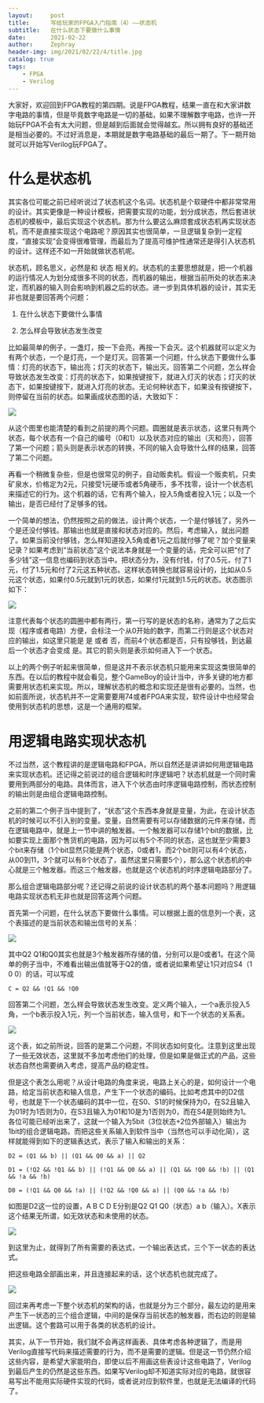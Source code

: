 ```yaml
---
layout:     post
title:      写给玩家的FPGA入门指南（4）——状态机
subtitle:   在什么状态下要做什么事情
date:       2021-02-22
author:     Zephray
header-img: img/2021/02/22/4/title.jpg
catalog: true
tags:
    - FPGA
    - Verilog
---
```


大家好，欢迎回到FPGA教程的第四期。说是FPGA教程，结果一直在和大家讲数字电路的事情，但是毕竟数字电路是一切的基础，如果不理解数字电路，也许一开始玩FPGA不会有太大问题，但是越到后面就会觉得越玄。所以拥有良好的基础还是相当必要的。不过好消息是，本期就是数字电路基础的最后一期了。下一期开始就可以开始写Verilog玩FPGA了。

# 什么是状态机

其实各位可能之前已经听说过了状态机这个名词。状态机是个软硬件中都非常常用的设计。其实更像是一种设计模板，把需要实现的功能，划分成状态，然后套进状态机的模板中，最后实现这个状态机。那为什么要这么麻烦套成状态机再实现状态机，而不是直接实现这个电路呢？原因其实也很简单，一旦逻辑复杂到一定程度，“直接实现”会变得很难管理，而最后为了提高可维护性通常还是得引入状态机的设计。这样还不如一开始就做状态机呢。

状态机，顾名思义，必然是和 状态 相关的。状态机的主要思想就是，把一个机器的运行情况人为划分成很多不同的状态，而机器的输出，根据当前所处的状态来决定，而机器的输入则会影响到机器之后的状态。进一步到具体机器的设计，其实无非也就是要回答两个问题：

1. 在什么状态下要做什么事情

2. 怎么样会导致状态发生改变

比如最简单的例子，一盏灯，按一下会亮，再按一下会灭。这个机器就可以定义为有两个状态，一个是灯亮，一个是灯灭。回答第一个问题，什么状态下要做什么事情：灯亮的状态下，输出亮；灯灭的状态下，输出灭。回答第二个问题，怎么样会导致状态发生改变：灯亮的状态下，如果按键按下，就进入灯灭的状态；灯灭的状态下，如果按键按下，就进入灯亮的状态。无论何种状态下，如果没有按键按下，则停留在当前的状态。如果画成状态图的话，大致如下：

![](http://panzhifei.fun/img/2021/02/22/4/1551046828638-4-1.png)

从这个图里也能清楚的看到之前提的两个问题。圆圈就是表示状态，这里只有两个状态，每个状态有一个自己的编号（0和1）以及状态对应的输出（灭和亮），回答了第一个问题；箭头则是表示状态的转换，不同的输入会导致什么样的结果，回答了第二个问题。

再看一个稍微复杂些，但是也很常见的例子，自动贩卖机。假设一个贩卖机，只卖矿泉水，价格定为2元，只接受1元硬币或者5角硬币，多不找零，设计一个状态机来描述它的行为。这个机器的话，它有两个输入，投入5角或者投入1元；以及一个输出，是否已经付了足够多的钱。

一个简单的想法，仍然按照之前的做法，设计两个状态，一个是付够钱了，另外一个是还没付够钱。那输出也就是直接和状态对应的。然后，考虑输入，就出问题了。如果当前没付够钱，怎么样知道投入5角或者1元之后就付够了呢？加个变量来记录？如果考虑到“当前状态”这个说法本身就是一个变量的话，完全可以把“付了多少钱”这一信息也编码到状态当中。把状态分为，没有付钱，付了0.5元，付了1元，付了1.5元和付了2元这五种状态。这样状态转换也就容易设计的，比如从0.5元这个状态，如果付0.5元就到1元的状态，如果付1元就到1.5元的状态。状态图示如下：

![](http://panzhifei.fun/img/2021/02/22/4/1551046830242-4-2.png)

注意代表每个状态的圆圈中都有两行，第一行写的是状态的名称，通常为了之后实现（程序或者电路）方便，会标注一个从0开始的数字，而第二行则是这个状态对应的输出，如这里只能是 是 或者 否，而前4个状态都是否，只有投够钱，到达最后一个状态才会变成 是。其它的箭头则是表示如何进入下一个状态。

以上的两个例子听起来很简单，但是这并不表示状态机只能用来实现这类很简单的东西。在以后的教程中就会看见，整个GameBoy的设计当中，许多关键的地方都需要用状态机来实现。所以，理解状态机的概念和实现还是很有必要的。当然，也如前面所说，状态机并不一定需要要用74或者FPGA来实现，软件设计中也经常会使用到状态机的思想，这是一个通用的框架。

# 用逻辑电路实现状态机

不过当然，这个教程讲的是逻辑电路和FPGA，所以自然还是讲讲如何用逻辑电路来实现状态机。还记得之前说过的组合逻辑和时序逻辑吧？状态机就是一个同时需要用到两部分的电路。具体而言，进入下个状态由时序逻辑电路控制，而状态控制的输出则是由组合逻辑电路控制。

之前的第二个例子当中提到了，“状态”这个东西本身就是变量，为此，在设计状态机的时候可以不引入别的变量。变量，自然需要有可以存储数据的元件来存储，而在逻辑电路中，就是上一节中讲的触发器。一个触发器可以存储1个bit的数据，比如要实现上面那个售货机的电路，因为可以有5个不同的状态，这也就至少需要3个bit来存储（1个bit显然只能是两个状态，0或者1，而2个bit则可以有4个状态，从00到11，3个就可以有8个状态了，虽然这里只需要5个），那么这个状态机的中心就是三个触发器。而这三个触发器，也就是这个状态机的时序逻辑电路部分了。

那么组合逻辑电路部分呢？还记得之前说的设计状态机的两个基本问题吗？用逻辑电路实现状态机无非也就是回答这两个问题。

首先第一个问题，在什么状态下要做什么事情。可以根据上面的信息列一个表，这个表描述的是当前状态和输出信号的关系：

![](http://panzhifei.fun/img/2021/02/22/4/1551046832391-4-3.png)

其中Q2 Q1和Q0其实也就是3个触发器所存储的值，分别可以是0或者1。在这个简单的例子当中，不难看出输出值就等于Q2的值，或者说如果希望让1只对应S4（1 0 0）的话，可以写成

`C = Q2 && !Q1 && !Q0`

回答第二个问题，怎么样会导致状态发生改变。定义两个输入，一个a表示投入5角，一个b表示投入1元，列一个当前状态，输入信号，和下一个状态的关系表。

![](http://panzhifei.fun/img/2021/02/22/4/1551046834431-4-4.png)

这个表，如之前所说，回答的是第二个问题，不同状态如何变化。注意到这里出现了一些无效状态，这里就不多加考虑他们的处理，但是如果是做正式的产品，这些状态自然也需要纳入考虑，提高产品的稳定性。

但是这个表怎么用呢？从设计电路的角度来说，电路上关心的是，如何设计一个电路，给定当前状态和输入信息，产生下一个状态的编码。比如考虑其中的D2信号，也就是下一个状态编码的其中一位，在S0、S1的时候保持为0，在S2且输入为01时为1否则为0，在S3且输入为01和10是为1否则为0，而在S4是则始终为1。各位可能已经听出来了，这就一个输入为5bit（3位状态+2位外部输入）输出为1bit的组合逻辑电路。而把这些关系输入到软件当中（当然也可以手动化简），这样就能得到如下的逻辑表达式，表示了输入和输出的关系：

`D2 = (Q1 && b) || (Q1 && Q0 && a) || Q2`

`D1 = (!Q2 && !Q1 && b) || (!Q1 && Q0 && a) || (Q1 && !Q0 && !b) || (Q1 && !a && !b)`

`D0 = (!Q1 && Q0 && !a) || (!Q2 && !Q0 && a) || (Q0 && !a && !b)`

如图是D2这一位的设置，A B C D E分别是Q2 Q1 Q0（状态）a b（输入）。X表示这个结果无所谓，如无效状态和未使用的状态。

![](http://panzhifei.fun/img/2021/02/22/4/1551046836695-4-5.png)

到这里为止，就得到了所有需要的表达式，一个输出表达式，三个下一状态的表达式。

把这些电路全部画出来，并且连接起来的话，这个状态机也就完成了。

![](http://panzhifei.fun/img/2021/02/22/4/1551046838489-4-6.png)

回过来再考虑一下整个状态机的架构的话，也就是分为三个部分，最左边的是用来产生下一状态的三个组合逻辑，中间的是保存当前状态的触发器，而右边的则是输出逻辑。这个套路可以用于各类的状态机的设计。

其实，从下一节开始，我们就不会再这样画表、具体考虑各种逻辑了，而是用Verilog直接写代码来描述需要的行为，而不是需要的逻辑。但是这一节仍然介绍这些内容，是希望大家能明白，即使以后不用画这些表设计这些电路了，Verilog到最后产生的仍然是这些东西。如果写Verilog却不知道实际对应的电路，就很容易写出不能用实际硬件实现的代码，或者说对应到软件里，也就是无法编译的代码了。
